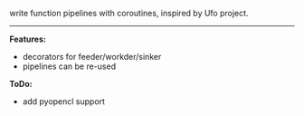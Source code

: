 write function pipelines with coroutines, inspired by Ufo project.

---

**Features:**
  * decorators for feeder/workder/sinker
  * pipelines can be re-used

**ToDo:**
  * add pyopencl support
